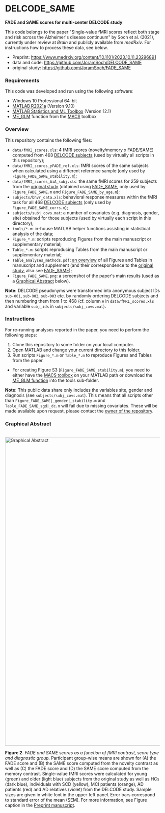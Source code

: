 # DELCODE_SAME

**FADE and SAME scores for multi-center DELCODE study**

This code belongs to the paper "Single-value fMRI scores reflect both stage and risk across the Alzheimer's disease continuum" by Soch et al. (2021), currently under review at *Brain* and publicly available from *medRxiv*. For instructions how to process these data, see below.

- Preprint: https://www.medrxiv.org/content/10.1101/2023.10.11.23296891
- data and code: https://github.com/JoramSoch/DELCODE_SAME
- original study: https://github.com/JoramSoch/FADE_SAME


### Requirements

This code was developed and run using the following software:
- Windows 10 Professional 64-bit
- [MATLAB R2021a](https://de.mathworks.com/help/matlab/release-notes.html) (Version 9.10)
- [MATLAB Statistics and ML Toolbox](https://de.mathworks.com/products/statistics.html) (Version 12.1)
- [ME_GLM](https://github.com/JoramSoch/MACS/blob/master/ME_GLM.m) function from the [MACS](https://github.com/JoramSoch/MACS) toolbox


### Overview

This repository contains the following files:

* `data/fMRI_scores.xls`: 4 fMRI scores (novelty/memory x FADE/SAME) computed from 468 [DELCODE subjects](https://www.dzne.de/en/research/studies/clinical-studies/delcode/) (used by virtually all scripts in this repository);
* `data/fMRI_scores_yFADE_ref.xls`: fMRI scores of the same subjects when calculated using a different reference sample (only used by `Figure_FADE_SAME_stability.m`);
* `data/fMRI_scores_AiA_subj.xls`: the same fMRI scores for 259 subjects from the [original study](https://onlinelibrary.wiley.com/doi/10.1002/hbm.25559) (obtained using [FADE_SAME](https://github.com/JoramSoch/FADE_SAME), only used by `Figure_FADE_SAME.m` and `Figure_FADE_SAME_by_age.m`);
* `subjects/bhvr_data.xls`: behavioral response measures within the fMRI task for all 468 [DELCODE subjects](https://www.dzne.de/en/research/studies/clinical-studies/delcode/) (only used by `Figure_FADE_SAME_corrs.m`);
* `subjects/subj_covs.mat`: a number of covariates (e.g. diagnosis, gender, site) obtained for those subjects (used by virtually each script in this directory);
* `tools/*.m`: in-house MATLAB helper functions assisting in statistical analysis of the data;
* `Figure_*.m`: scripts reproducing Figures from the main manuscript or supplementary material;
* `Table_*.m`: scripts reproducing Tables from the main manuscript or supplementary material;
* `Table_analyses_methods.pdf`: [an overview](https://github.com/JoramSoch/DELCODE_SAME/blob/main/Table_analyses_methods.pdf) of all Figures and Tables in manuscript and supplement (and their correspondence to the [original study](https://onlinelibrary.wiley.com/doi/10.1002/hbm.25559), also see [FADE_SAME](https://github.com/JoramSoch/FADE_SAME));
* `Figure_FADE_SAME.png`: a screenshot of the paper's main results (used as a [Graphical Abstract](#graphical-abstract) below).

**Note:** DELCODE pseudonyms were transformed into anonymous subject IDs `sub-001`, `sub-002`, `sub-003` etc. by randomly ordering DELCODE subjects and then numbering them from 1 to 468 (cf. column `A` in `data/fMRI_scores.xls` and variable `subj_ids` in `subjects/subj_covs.mat`).


### Instructions

For re-running analyses reported in the paper, you need to perform the following steps:
1. Clone this repository to some folder on your local computer.
2. Open MATLAB and change your current directory to this folder.
3. Run scripts `Figure_*.m` or `Table_*.m` to reproduce Figures and Tables from the paper.

* For creating Figure S3 (`Figure_FADE_SAME_stability.m`), you need to either have the [MACS toolbox](https://github.com/JoramSoch/MACS) on your MATLAB path or download the [ME_GLM function](https://github.com/JoramSoch/MACS/blob/master/ME_GLM.m) into the tools sub-folder.

**Note:** This public data share only includes the variables site, gender and diagnosis (see `subjects/subj_covs.mat`). This means that all scripts other than `Figure_FADE_SAME|_gender|_stability.m` and `Table_FADE_SAME_sgd|_dc.m` will fail due to missing covariates. These will be made available upon request, please contact the [owner of the repository](mailto:joram.soch@bccn-berlin.de).


### Graphical Abstract

<br>
<img src="https://raw.githubusercontent.com/JoramSoch/DELCODE_SAME/main/Figure_FADE_SAME.png" alt="Graphical Abstract" width=1000>

**Figure 2.** *FADE and SAME scores as a function of fMRI contrast, score type and diagnostic group.* Participant group-wise means are shown for (A) the FADE score and (B) the SAME score computed from the novelty contrast as well as (C) the FADE score and (D) the SAME score computed from the memory contrast. Single-value fMRI scores were calculated for young (green) and older (light blue) subjects from the original study as well as HCs (dark blue), individuals with SCD (yellow), MCI patients (orange), AD patients (red) and AD relatives (violet) from the DELCODE study. Sample sizes are given in white font in the upper-left panel. Error bars correspond to standard error of the mean (SEM). For more information, see Figure caption in the [Preprint manuscript](https://www.medrxiv.org/content/10.1101/2023.10.11.23296891v1.full.pdf).